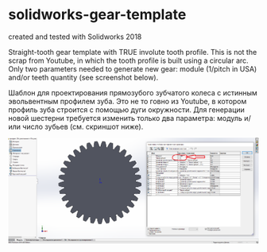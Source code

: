 # solidworks-gear-template
created and tested with Solidworks 2018

Straight-tooth gear template with TRUE involute tooth profile. This is not the scrap from Youtube, in which the tooth profile is built using a circular arc. Only two parameters needed to generate new gear: module (1/pitch in USA) and/or teeth quantity (see screenshot below).

Шаблон для проектирования прямозубого зубчатого колеса с истинным эвольвентным профилем зуба. Это не то говно из Youtube, в котором профиль зуба строится с помощью дуги окружности. Для генерации новой шестерни требуется изменить только два параметра: модуль и/или число зубьев (см. скриншот ниже).


<img src="https://github.com/perdidor/solidworks-gear-template/raw/master/settings.png" width="800">
